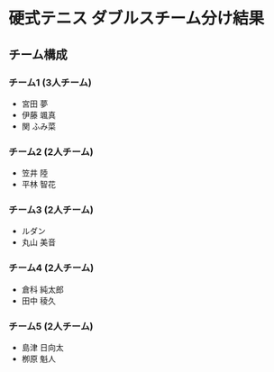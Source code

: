 # 硬式テニス ダブルスチーム分け結果

## チーム構成

### チーム1 (3人チーム)
*   宮田 夢
*   伊藤 颯真
*   関 ふみ菜

### チーム2 (2人チーム)
*   笠井 陸
*   平林 智花

### チーム3 (2人チーム)
*   ルダン
*   丸山 美音

### チーム4 (2人チーム)
*   倉科 純太郎
*   田中 稜久

### チーム5 (2人チーム)
*   島津 日向太
*   栁原 魁人
